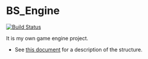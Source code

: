 # BS_Engine

[![Build Status](https://travis-ci.org/blAs1N/BS_Engine.svg?branch=master)](https://travis-ci.org/blAs1N/BS_Engine)

It is my own game engine project.

- See [this document](./Document/Architecture.md) for a description of the structure.
